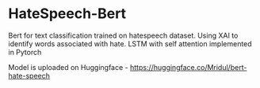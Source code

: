 # HateSpeech-Bert
Bert for text classification trained on hatespeech dataset. Using XAI to identify words associated with hate.
LSTM with self attention implemented in Pytorch

Model is uploaded on Huggingface - https://huggingface.co/Mridul/bert-hate-speech
